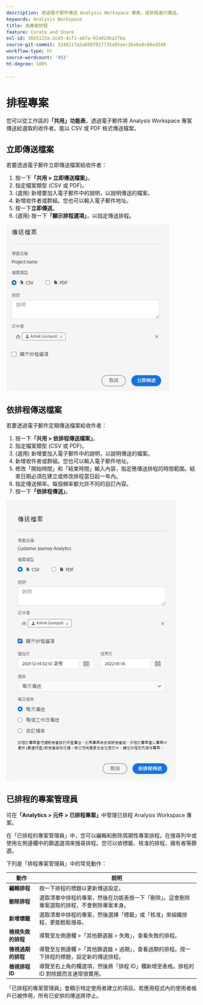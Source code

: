```yaml
---
description: 透過電子郵件傳送 Analysis Workspace 專案，或排程進行傳送。
keywords: Analysis Workspace
title: 為專案排程
feature: Curate and Share
exl-id: 36b5133a-2cd3-4cf1-a6fa-93a02dba276a
source-git-commit: 3348117a5a6007017735a95aec26e6a8c88ad248
workflow-type: ht
source-wordcount: '453'
ht-degree: 100%

---
```


# 排程專案

您可以從工作區的&#x200B;**「共用」功能表**，透過電子郵件將 Analysis Workspace 專案傳送給選取的收件者。能以 CSV 或 PDF 格式傳送檔案。

## 立即傳送檔案

若要透過電子郵件立即傳送檔案給收件者：

1. 按一下&#x200B;**「共用 > 立即傳送檔案」**。
1. 指定檔案類型 (CSV 或 PDF)。
1. (選用) 新增要加入電子郵件中的說明，以說明傳送的檔案。
1. 新增收件者或群組。您也可以輸入電子郵件地址。
1. 按一下&#x200B;**立即傳送**。
1. (選用) 按一下&#x200B;**「顯示排程選項」**，以指定傳送排程。

![立即傳送檔案](assets/send-file-no-scheduling-options.JPG)

## 依排程傳送檔案

若要透過電子郵件定期傳送檔案給收件者：

1. 按一下&#x200B;**「共用 > 依排程傳送檔案」**。
1. 指定檔案類型 (CSV 或 PDF)。
1. (選用) 新增要加入電子郵件中的說明，以說明傳送的檔案。
1. 新增收件者或群組。您也可以輸入電子郵件地址。
1. 修改「開始時間」和「結束時間」輸入內容，指定應傳送排程的時間範圍。結束日期必須在建立或修改排程當日起一年內。
1. 指定傳送頻率。每個頻率都允許不同的自訂內容。
1. 按一下&#x200B;**「依排程傳送」**。

![](assets/send-file.JPG)

## 已排程的專案管理員

可在&#x200B;**「Analytics > 元件 > 已排程專案」**&#x200B;中管理已排程 Analysis Workspace 專案。

在「已排程的專案管理員」中，您可以編輯和刪除周期性專案排程。在搜尋列中或使用左側邊欄中的篩選選項來搜尋排程。您可以依標籤、核准的排程、擁有者等篩選。

下列是「排程專案管理員」中的常見動作：

| 動作 | 說明 |
|---|---|
| **編輯排程** | 按一下排程的標題以更新傳送設定。 |
| **刪除排程** | 選取清單中排程的專案，然後在功能表按一下「刪除」。這會刪除專案選取的排程，不會刪除專案本身。 |
| **新增標籤** | 選取清單中排程的專案，然後選擇「標籤」或「核准」來組織排程，更能輕鬆搜尋。 |
| **檢視失敗的排程** | 導覽至左側邊欄 >「其他篩選器 > 失敗」，查看失敗的排程。 |
| **檢視過期的排程** | 導覽至左側邊欄 >「其他篩選器 > 過期」，查看過期的排程。按一下排程的標題，設定新的傳送排程。 |
| **檢視排程 ID** | 導覽至右上角的欄選項，然後將「排程 ID」欄新增至表格。排程的 ID 對除錯而言通常很實用。 |

「已排程的專案管理員」會顯示特定使用者建立的項目。若應用程式內的使用者帳戶已被停用，所有已安排的傳送將停止。
